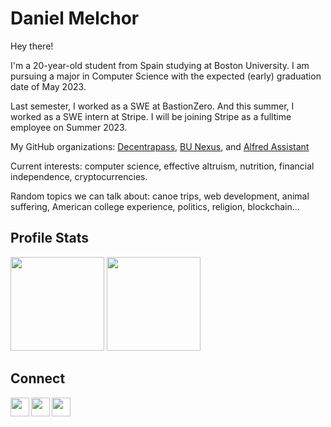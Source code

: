 # Daniel Melchor

Hey there!

I'm  a  20-year-old  student  from   Spain   studying  at   Boston University.   I am
pursuing a major in Computer Science with the expected (early) graduation date of May 2023.

Last semester, I worked as a SWE at BastionZero. And this summer, I worked as a SWE intern at Stripe. I will be joining Stripe
as a fulltime employee on Summer 2023.

My GitHub organizations: [Decentrapass](https://github.com/Decentrapass), [BU Nexus](https://github.com/Boston-University-Nexus), and [Alfred Assistant](https://github.com/Alfred-Assistant)

Current  interests:  computer  science,   effective  altruism,  nutrition,  financial
independence, cryptocurrencies.

Random  topics  we  can  talk  about: canoe trips, web development, animal suffering,
American college experience, politics, religion, blockchain…

## Profile Stats
<img src="https://github-readme-stats.vercel.app/api?username=danimelchor&show_icons=true&show_icons=true&theme=material-palenight" height="150"></img>
<img src="https://github-readme-stats.vercel.app/api/top-langs/?username=danimelchor&layout=compact&theme=material-palenight" height="150"></img>

## Connect
[<img align="left" width="30px" src="https://www.iconsdb.com/icons/preview/color/C692E8/link-xxl.png" />][website]
[<img align="left" width="30px" src="https://www.iconsdb.com/icons/preview/color/C692E8/linkedin-3-xxl.png" />][linkedin]
[<img align="left" width="30px" src="https://www.iconsdb.com/icons/preview/color/C692E8/twitter-xxl.png" />][twitter]
<br>

[website]: https://danielmelchor.com/
[linkedin]: https://www.linkedin.com/in/danimelchor/
[twitter]: https://twitter.com/danii672/
